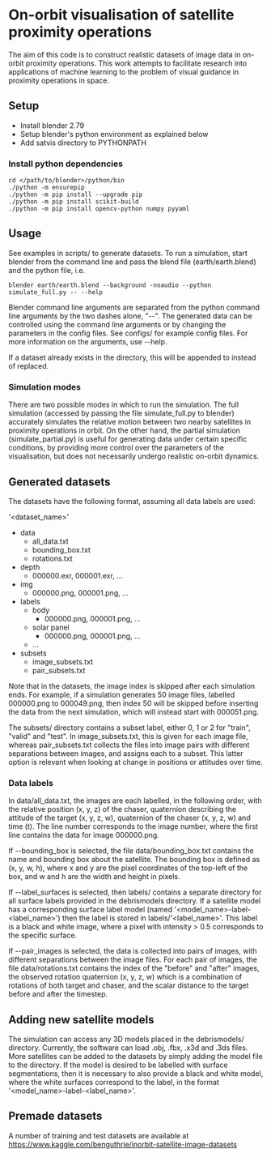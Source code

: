 # On-orbit visualisation of satellite proximity operations
The aim of this code is to construct realistic datasets of image data in on-orbit proximity operations. This work attempts to facilitate research into applications of machine learning to the problem of visual guidance in proximity operations in space.

## Setup
- Install blender 2.79
- Setup blender's python environment as explained below
- Add satvis directory to PYTHONPATH

### Install python dependencies
```
cd </path/to/blender>/python/bin
./python -m ensurepip
./python -m pip install --upgrade pip
./python -m pip install scikit-build
./python -m pip install opencv-python numpy pyyaml
```

## Usage
See examples in scripts/ to generate datasets.
To run a simulation, start blender from the command line and pass the blend file (earth/earth.blend) and the python file, i.e.
```
blender earth/earth.blend --background -noaudio --python simulate_full.py -- --help
```
Blender command line arguments are separated from the python command line arguments by the two dashes alone, "--".
The generated data can be controlled using the command line arguments or by changing the parameters in the config files.
See configs/ for example config files.
For more information on the arguments, use --help.

If a dataset already exists in the directory, this will be appended to instead of replaced.

### Simulation modes
There are two possible modes in which to run the simulation. The full simulation (accessed by passing the file simulate_full.py to blender) accurately simulates the relative motion between two nearby satellites in proximity operations in orbit. On the other hand, the partial simulation (simulate_partial.py) is useful for generating data under certain specific conditions, by providing more control over the parameters of the visualisation, but does not necessarily undergo realistic on-orbit dynamics.

## Generated datasets
The datasets have the following format, assuming all data labels are used:

'<dataset_name>'
- data
  - all_data.txt
  - bounding_box.txt
  - rotations.txt
- depth
  - 000000.exr, 000001.exr, ...
- img
  - 000000.png, 000001.png, ...
- labels
  - body
    - 000000.png, 000001.png, ...
  - solar panel
    - 000000.png, 000001.png, ...
  - ...
- subsets
  - image_subsets.txt
  - pair_subsets.txt

Note that in the datasets, the image index is skipped after each simulation ends. For example, if a simulation generates 50 image files, labelled 000000.png to 000049.png, then index 50 will be skipped before inserting the data from the next simulation, which will instead start with 000051.png.

The subsets/ directory contains a subset label, either 0, 1 or 2 for "train", "valid" and "test". In image_subsets.txt, this is given for each image file, whereas pair_subsets.txt collects the files into image pairs with different separations between images, and assigns each to a subset. This latter option is relevant when looking at change in positions or attitudes over time.

### Data labels
In data/all_data.txt, the images are each labelled, in the following order, with the relative position (x, y, z) of the chaser, quaternion describing the attitude of the target (x, y, z, w), quaternion of the chaser (x, y, z, w) and time (t). The line number corresponds to the image number, where the first line contains the data for image 000000.png.

If --bounding_box is selected, the file data/bounding_box.txt contains the name and bounding box about the satellite. The bounding box is defined as (x, y, w, h), where x and y are the pixel coordinates of the top-left of the box, and w and h are the width and height in pixels.

If --label_surfaces is selected, then labels/ contains a separate directory for all surface labels provided in the debrismodels directory. If a satellite model has a corresponding surface label model (named '<model_name>-label-<label_name>') then the label is stored in labels/'<label_name>'. This label is a black and white image, where a pixel with intensity > 0.5 corresponds to the specific surface.

If --pair_images is selected, the data is collected into pairs of images, with different separations between the image files. For each pair of images, the file data/rotations.txt contains the index of the "before" and "after" images, the observed rotation quaternion (x, y, z, w) which is a combination of rotations of both target and chaser, and the scalar distance to the target before and after the timestep.

## Adding new satellite models
The simulation can access any 3D models placed in the debrismodels/ directory. Currently, the software can load .obj, .fbx, .x3d and .3ds files. More satellites can be added to the datasets by simply adding the model file to the directory. If the model is desired to be labelled with surface segmentations, then it is necessary to also provide a black and white model, where the white surfaces correspond to the label, in the format '<model_name>-label-<label_name>'.

## Premade datasets
A number of training and test datasets are available at https://www.kaggle.com/benguthrie/inorbit-satellite-image-datasets
